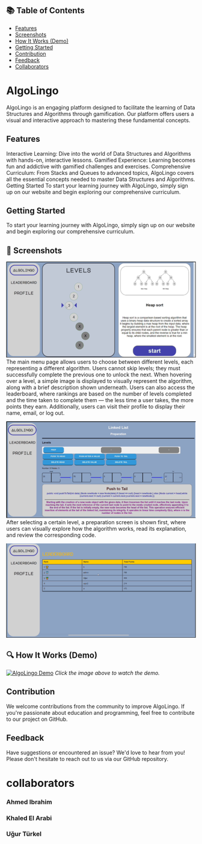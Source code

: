 ## 📚 Table of Contents
- [Features](#features)
- [Screenshots](#-screenshots)
- [How It Works (Demo)](#-how-it-works-demo)
- [Getting Started](#getting-started)
- [Contribution](#contribution)
- [Feedback](#feedback)
- [Collaborators](#collaborators)

# AlgoLingo

AlgoLingo is an engaging platform designed to facilitate the learning of Data Structures and Algorithms through gamification. Our platform offers users a visual and interactive approach to mastering these fundamental concepts.

## Features
Interactive Learning: Dive into the world of Data Structures and Algorithms with hands-on, interactive lessons.
Gamified Experience: Learning becomes fun and addictive with gamified challenges and exercises.
Comprehensive Curriculum: From Stacks and Queues to advanced topics, AlgoLingo covers all the essential concepts needed to master Data Structures and Algorithms.
Getting Started
To start your learning journey with AlgoLingo, simply sign up on our website and begin exploring our comprehensive curriculum.

## Getting Started
To start your learning journey with AlgoLingo, simply sign up on our website and begin exploring our comprehensive curriculum.

## 📸 Screenshots

![Main menu](/IMG_1413.jpg)
The main menu page allows users to choose between different levels, each representing a different algorithm. Users cannot skip levels; they must successfully complete the previous one to unlock the next.
When hovering over a level, a simple image is displayed to visually represent the algorithm, along with a brief description shown underneath.
Users can also access the leaderboard, where rankings are based on the number of levels completed and the time taken to complete them — the less time a user takes, the more points they earn.
Additionally, users can visit their profile to display their name, email, or log out.

![Linked list preparation level](/IMG_1414.jpg)
After selecting a certain level, a preparation screen is shown first, where users can visually explore how the algorithm works, read its explanation, and review the corresponding code.

![Leaderboard](/IMG_1415.jpg)


## 🔍 How It Works (Demo)

[![AlgoLingo Demo](https://img.youtube.com/vi/GEijVZECr7Q/0.jpg)](https://www.youtube.com/watch?v=GEijVZECr7Q)
*Click the image above to watch the demo.*

## Contribution
We welcome contributions from the community to improve AlgoLingo. If you're passionate about education and programming, feel free to contribute to our project on GitHub.

## Feedback
Have suggestions or encountered an issue? We'd love to hear from you! Please don't hesitate to reach out to us via our GitHub repository.


# collaborators

### Ahmed Ibrahim 
### Khaled El Arabi 
### Uğur Türkel
